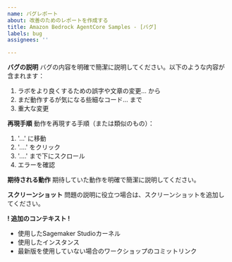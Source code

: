 ```yaml
---
name: バグレポート
about: 改善のためのレポートを作成する
title: Amazon Bedrock AgentCore Samples - [バグ]
labels: bug
assignees: ''

---
```


**バグの説明**
バグの内容を明確で簡潔に説明してください。以下のような内容が含まれます：

1. ラボをより良くするための誤字や文章の変更... から
2. まだ動作するが気になる些細なコード... まで
3. 重大な変更

**再現手順**
動作を再現する手順（または類似のもの）：
1. '...' に移動
2. '....' をクリック
3. '....' まで下にスクロール
4. エラーを確認

**期待される動作**
期待していた動作を明確で簡潔に説明してください。

**スクリーンショット**
問題の説明に役立つ場合は、スクリーンショットを追加してください。

**! 追加のコンテキスト !**
- 使用したSagemaker Studioカーネル
- 使用したインスタンス
- 最新版を使用していない場合のワークショップのコミットリンク
